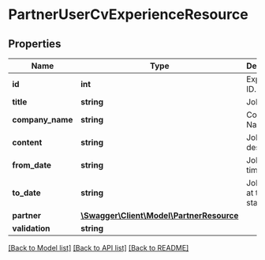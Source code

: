 # PartnerUserCvExperienceResource

## Properties
Name | Type | Description | Notes
------------ | ------------- | ------------- | -------------
**id** | **int** | Experience ID. | [optional] 
**title** | **string** | Job Title. | [optional] 
**company_name** | **string** | Company Name. | [optional] 
**content** | **string** | Job description. | [optional] 
**from_date** | **string** | Job start at time stamp. | [optional] 
**to_date** | **string** | Job ended at time stamp. | [optional] 
**partner** | [**\Swagger\Client\Model\PartnerResource**](PartnerResource.md) |  | [optional] 
**validation** | **string** |  | [optional] 

[[Back to Model list]](../README.md#documentation-for-models) [[Back to API list]](../README.md#documentation-for-api-endpoints) [[Back to README]](../README.md)


